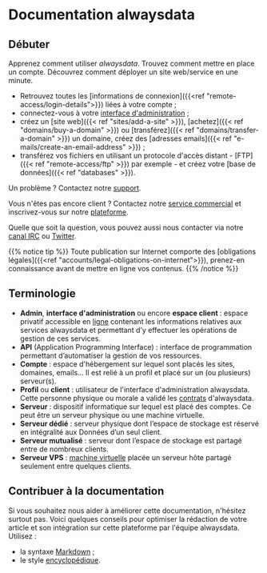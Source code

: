 # Documentation alwaysdata

## Débuter

Apprenez comment utiliser _alwaysdata_. Trouvez comment mettre en place un compte. Découvrez comment déployer un site web/service en une minute.

- Retrouvez toutes les [informations de connexion]({{<ref "remote-access/login-details">}}) liées à votre compte ;
- connectez-vous à votre [interface d'administration](https://admin.alwaysdata.com) ;
- créez un [site web]({{< ref "sites/add-a-site" >}}), [achetez]({{< ref "domains/buy-a-domain" >}}) ou [transférez]({{< ref "domains/transfer-a-domain" >}}) un domaine, créez des [adresses emails]({{< ref "e-mails/create-an-email-address" >}}) ;
- transférez vos fichiers en utilisant un protocole d'accès distant - [FTP]({{< ref "remote-access/ftp" >}}) par exemple - et créez votre [base de données]({{< ref "databases" >}}).

Un problème ? Contactez notre [support](https://admin.alwaysdata.com/support/add/).

Vous n'êtes pas encore client ? Contactez notre [service commercial](https://www.alwaysdata.com/fr/#contact) et inscrivez-vous sur notre [plateforme](https://www.alwaysdata.com/fr/inscription/).

Quelle que soit la question, vous pouvez aussi nous contacter via notre [canal IRC](irc://irc.freenode.net/alwaysdata) ou [Twitter](https://twitter.com/alwaysdata).

{{% notice tip %}}
Toute publication sur Internet comporte des [obligations légales]({{<ref "accounts/legal-obligations-on-internet">}}), prenez-en connaissance avant de mettre en ligne vos contenus.
{{% /notice %}}

## Terminologie

- **Admin**, **interface d'administration** ou encore **espace client** : espace privatif accessible en [ligne](https://admin.alwaysdata.com) contenant les informations relatives aux services alwaysdata et permettant d’y effectuer les opérations de gestion de ces services.
- **API** (Application Programming Interface) : interface de programmation permettant d’automatiser la gestion de vos ressources.
- **Compte** : espace d'hébergement sur lequel sont placés les sites, domaines, emails... Il est relié à un profil et placé sur un (ou plusieurs) serveur(s).
- **Profil** ou **client** : utilisateur de l'interface d'administration alwaysdata. Cette personne physique ou morale a validé les [contrats](https://www.alwaysdata.com/fr/mentions-legales/) d'alwaysdata.
- **Serveur** : dispositif informatique sur lequel est placé des comptes. Ce peut être un serveur physique ou une machine virtuelle.
- **Serveur dédié** : serveur physique dont l’espace de stockage est réservé en intégralité aux Données d’un seul client.
- **Serveur mutualisé** : serveur dont l’espace de stockage est partagé entre de nombreux clients.
- **Serveur VPS** : [machine virtuelle](https://fr.wikipedia.org/wiki/Machine_virtuelle) placée un serveur hôte partagé seulement entre quelques clients.


## Contribuer à la documentation

Si vous souhaitez nous aider à améliorer cette documentation, n'hésitez surtout pas. Voici quelques conseils pour optimiser la rédaction de votre article et son intégration sur cette plateforme par l'équipe alwaysdata. Utilisez :

- la syntaxe [Markdown](https://daringfireball.net/projects/markdown/) ;
- le style [encyclopédique](https://fr.wikipedia.org/wiki/Wikip%C3%A9dia:Style_encyclop%C3%A9dique).

